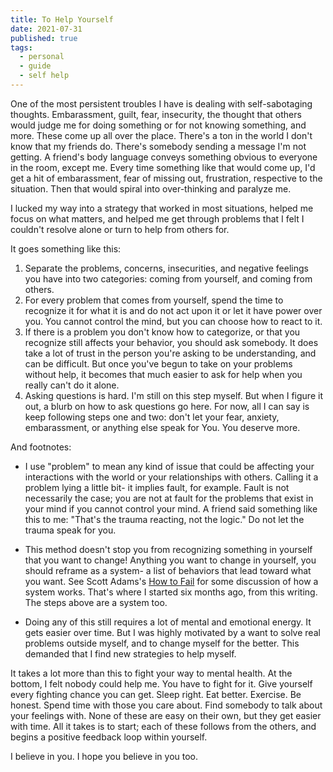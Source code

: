 ```yaml
---
title: To Help Yourself
date: 2021-07-31
published: true
tags:
  - personal
  - guide
  - self help
---
```


One of the most persistent troubles I have is dealing with self-sabotaging
thoughts. Embarassment, guilt, fear, insecurity, the thought that others would
judge me for doing something or for not knowing something, and more. These come
up all over the place. There's a ton in the world I don't know that my friends
do. There's somebody sending a message I'm not getting. A friend's body language
conveys something obvious to everyone in the room, except me. Every time
something like that would come up, I'd get a hit of embarassment, fear of
missing out, frustration, respective to the situation. Then that would spiral
into over-thinking and paralyze me.

I lucked my way into a strategy that worked in most situations, helped me focus
on what matters, and helped me get through problems that I felt I couldn't
resolve alone or turn to help from others for.

It goes something like this:

1. Separate the problems, concerns, insecurities, and negative feelings you have
   into two categories: coming from yourself, and coming from others.
2. For every problem that comes from yourself, spend the time to recognize it
   for what it is and do not act upon it or let it have power over you. You
   cannot control the mind, but you can choose how to react to it.
3. If there is a problem you don't know how to categorize, or that you recognize
   still affects your behavior, you should ask somebody. It does take a lot of
   trust in the person you're asking to be understanding, and can be difficult.
   But once you've begun to take on your problems without help, it becomes that
   much easier to ask for help when you really can't do it alone.
4. Asking questions is hard. I'm still on this step myself. But when I figure it
   out, a blurb on how to ask questions go here. For now, all I can say is keep
   following steps one and two: don't let your fear, anxiety, embarassment, or
   anything else speak for You. You deserve more.

And footnotes:

- I use "problem" to mean any kind of issue that could be affecting your
  interactions with the world or your relationships with others. Calling it a
  problem lying a little bit- it implies fault, for example. Fault is not
  necessarily the case; you are not at fault for the problems that exist in your
  mind if you cannot control your mind. A friend said something like this to me:
  "That's the trauma reacting, not the logic." Do not let the trauma speak for
  you.

- This method doesn't stop you from recognizing something in yourself that you
  want to change! Anything you want to change in yourself, you should reframe as
  a system- a list of behaviors that lead toward what you want. See Scott
  Adams's [How to Fail](https://www.goodreads.com/book/show/17859574) for some
  discussion of how a system works. That's where I started six months ago, from
  this writing. The steps above are a system too.

- Doing any of this still requires a lot of mental and emotional energy. It gets
  easier over time. But I was highly motivated by a want to solve real problems
  outside myself, and to change myself for the better. This demanded that I find
  new strategies to help myself.

It takes a lot more than this to fight your way to mental health. At the bottom,
I felt nobody could help me. You have to fight for it. Give yourself every
fighting chance you can get. Sleep right. Eat better. Exercise. Be honest. Spend
time with those you care about. Find somebody to talk about your feelings with.
None of these are easy on their own, but they get easier with time. All it takes
is to start; each of these follows from the others, and begins a positive
feedback loop within yourself.

I believe in you. I hope you believe in you too.
